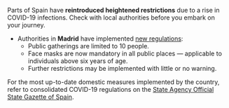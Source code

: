 Parts of Spain have **reintroduced heightened restrictions** due to a rise in COVID-19 infections. Check with local authorities before you embark on your journey.

- Authorities in **Madrid** have implemented [new regulations](https://www.garda.com/crisis24/news-alerts/364016/spain-additional-covid-19-restrictions-to-be-imposed-in-madrid-from-july-30-update-39):
  - Public gatherings are limited to 10 people.
  - Face masks are now mandatory in all public places — applicable to individuals above six years of age.
  - Further restrictions may be implemented with little or no warning.

For the most up-to-date domestic measures implemented by the country, refer to consolidated COVID-19 regulations on the [State Agency Official State Gazette of Spain](https://www.boe.es/biblioteca_juridica/codigos/codigo.php?id=355&modo=2&nota=0&tab=2).
